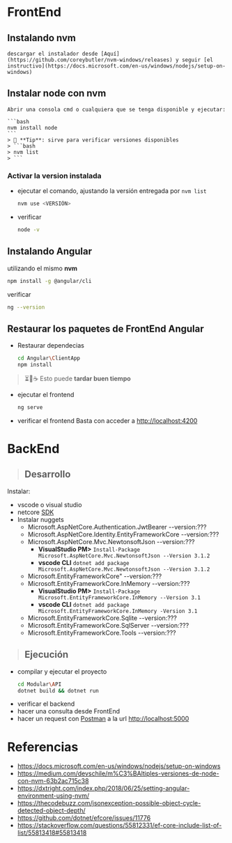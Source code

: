 
# FrontEnd

## Instalando nvm
    descargar el instalador desde [Aquí](https://github.com/coreybutler/nvm-windows/releases) y seguir [el instructivo](https://docs.microsoft.com/en-us/windows/nodejs/setup-on-windows)

## Instalar node con nvm
    Abrir una consola cmd o cualquiera que se tenga disponible y ejecutar:

    ```bash
    nvm install node
    ```
    > 🎯 **Tip**: sirve para verificar versiones disponibles
    > ```bash
    > nvm list
    > ```

### Activar la version instalada
* ejecutar el comando, ajustando la versión entregada por `nvm list`
    ```bash
    nvm use <VERSIÓN>
    ```
* verificar
    ```bash
    node -v
    ```

## Instalando Angular
utilizando el mismo **nvm**
```bash
npm install -g @angular/cli
```
verificar
```bash
ng --version
```

## Restaurar los paquetes de FrontEnd Angular

* Restaurar dependecias
    ```bash
    cd Angular\ClientApp
    npm install
    ```
> ⏳🚶☕️ Esto puede **tardar buen tiempo**

* ejecutar el frontend
    ```bash
    ng serve
    ```
* verificar el frontend
Basta con acceder a [http://localhost:4200](http://localhost:4200)


# BackEnd

> ## Desarrollo

Instalar:
* vscode o visual studio
* netcore [SDK](https://dotnet.microsoft.com/download/dotnet-core)
* Instalar nuggets
  * Microsoft.AspNetCore.Authentication.JwtBearer --version:???
  * Microsoft.AspNetCore.Identity.EntityFrameworkCore --version:???
  * Microsoft.AspNetCore.Mvc.NewtonsoftJson --version:???
    * **VisualStudio PM>** `Install-Package Microsoft.AspNetCore.Mvc.NewtonsoftJson --Version 3.1.2`
    * **vscode CLI** `dotnet add package Microsoft.AspNetCore.Mvc.NewtonsoftJson --Version 3.1.2`
  * Microsoft.EntityFrameworkCore" --version:???
  * Microsoft.EntityFrameworkCore.InMemory --version:???
    * **VisualStudio PM>** `Install-Package Microsoft.EntityFrameworkCore.InMemory --Version 3.1`
    * **vscode CLI** 
    `dotnet add package Microsoft.EntityFrameworkCore.InMemory -Version 3.1`
  * Microsoft.EntityFrameworkCore.Sqlite --version:???
  * Microsoft.EntityFrameworkCore.SqlServer --version:???
  * Microsoft.EntityFrameworkCore.Tools --version:???

>## Ejecución
* compilar y ejecutar el proyecto
    ```bash
    cd Modular\API
    dotnet build && dotnet run
    ```
* verificar el backend
* hacer una consulta desde FrontEnd 
* hacer un request con [Postman](https://www.postman.com/downloads/) a la url [http://localhost:5000](http://localhost:5000)


# Referencias
* https://docs.microsoft.com/en-us/windows/nodejs/setup-on-windows
* https://medium.com/devschile/m%C3%BAltiples-versiones-de-node-con-nvm-63b2ac715c38
* https://dxtright.com/index.php/2018/06/25/setting-angular-environment-using-nvm/
* https://thecodebuzz.com/jsonexception-possible-object-cycle-detected-object-depth/
* https://github.com/dotnet/efcore/issues/11776
* https://stackoverflow.com/questions/55812331/ef-core-include-list-of-list/55813418#55813418
